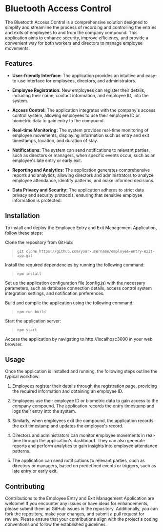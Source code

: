 # Bluetooth Access Control
The Bluetooth Access Control is a comprehensive solution designed to simplify and streamline the process of recording and controlling the entries and exits of employees to and from the company compound. This application aims to enhance security, improve efficiency, and provide a convenient way for both workers and directors to manage employee movements.

## Features

+ **User-friendly Interface:** The application provides an intuitive and easy-to-use interface for employees, directors, and administrators.

+ **Employee Registration:** New employees can register their details, including their name, contact information, and employee ID, into the system.

+ **Access Control:** The application integrates with the company's access control system, allowing employees to use their employee ID or biometric data to gain entry to the compound.

+ **Real-time Monitoring:** The system provides real-time monitoring of employee movements, displaying information such as entry and exit timestamps, location, and duration of stay.

+ **Notifications:** The system can send notifications to relevant parties, such as directors or managers, when specific events occur, such as an employee's late entry or early exit.

+ **Reporting and Analytics:** The application generates comprehensive reports and analytics, allowing directors and administrators to analyze employee attendance, identify patterns, and make informed decisions.

+ **Data Privacy and Security:** The application adheres to strict data privacy and security protocols, ensuring that sensitive employee information is protected.

## Installation

To install and deploy the Employee Entry and Exit Management Application, follow these steps:

Clone the repository from GitHub:
>`git clone https://github.com/your-username/employee-entry-exit-app.git`

Install the required dependencies by running the following command:
>`npm install`

Set up the application configuration file (config.js) with the necessary parameters, such as database connection details, access control system integration settings, and notification preferences.

Build and compile the application using the following command:
>`npm run build`

Start the application server:
>`npm start`

Access the application by navigating to http://localhost:3000 in your web browser.

## Usage

Once the application is installed and running, the following steps outline the typical workflow:

1. Employees register their details through the registration page, providing the required information and obtaining an employee ID.

2. Employees use their employee ID or biometric data to gain access to the company compound. The application records the entry timestamp and logs their entry into the system.

3. Similarly, when employees exit the compound, the application records the exit timestamp and updates the employee's record.

4. Directors and administrators can monitor employee movements in real-time through the application's dashboard. They can also generate reports and perform analytics to gain insights into employee attendance patterns.

5. The application can send notifications to relevant parties, such as directors or managers, based on predefined events or triggers, such as late entry or early exit.

## Contributing

Contributions to the Employee Entry and Exit Management Application are welcome! If you encounter any issues or have ideas for enhancements, please submit them as GitHub issues in the repository. Additionally, you can fork the repository, make your changes, and submit a pull request for review.
Please ensure that your contributions align with the project's coding conventions and follow the established guidelines.
